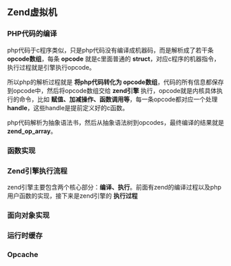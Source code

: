 ## Zend虚拟机

### PHP代码的编译

php代码于c程序类似，只是php代码没有编译成机器码，而是解析成了若干条 **opcode数组**，每条 **opcode** 就是c里面普通的 **struct**，对应c程序的机器指令，执行过程就是引擎执行opcode。

所以php的解析过程就是 **将php代码转化为 opcode数组**，代码的所有信息都保存到opcode中，然后将opcode数组交给 **zend引擎** 执行，opcode就是内核具体执行的命令，比如 **赋值、加减操作、函数调用等**，每一条opcode都对应一个处理 **handle**，这些handle是提前定义好的c函数。

php代码解析为抽象语法书，然后从抽象语法树到opcodes，最终编译的结果就是**zend_op_array**。

### 函数实现

### Zend引擎执行流程

zend引擎主要包含两个核心部分：**编译、执行**。前面有zend的编译过程以及php用户函数的实现，接下来是zend引擎的 **执行过程**



### 面向对象实现

### 运行时缓存

### Opcache